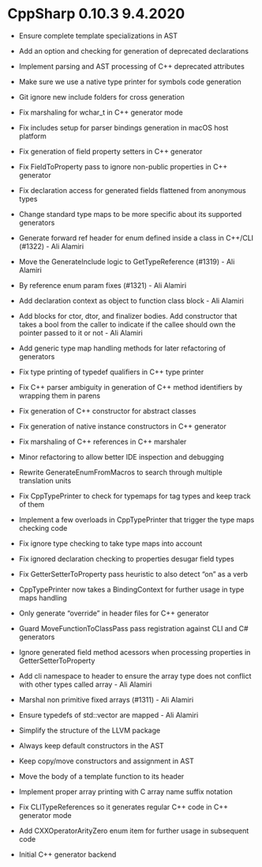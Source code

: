 # CppSharp 0.10.3 9.4.2020

* Ensure complete template specializations in AST

* Add an option and checking for generation of deprecated declarations

* Implement parsing and AST processing of C++ deprecated attributes

* Make sure we use a native type printer for symbols code generation

* Git ignore new include folders for cross generation

* Fix marshaling for wchar_t in C++ generator mode

* Fix includes setup for parser bindings generation in macOS host platform

* Fix generation of field property setters in C++ generator

* Fix FieldToProperty pass to ignore non-public properties in C++ generator

* Fix declaration access for generated fields flattened from anonymous types

* Change standard type maps to be more specific about its supported generators

* Generate forward ref header for enum defined inside a class in C++/CLI (#1322) - Ali Alamiri

* Move the GenerateInclude logic to GetTypeReference (#1319) - Ali Alamiri

* By reference enum param fixes (#1321) - Ali Alamiri

* Add declaration context as object to function class block - Ali Alamiri

* Add blocks for ctor, dtor, and finalizer bodies. Add constructor that takes a bool from the caller to indicate if the callee should own the pointer passed to it or not - Ali Alamiri

* Add generic type map handling methods for later refactoring of generators

* Fix type printing of typedef qualifiers in C++ type printer

* Fix C++ parser ambiguity in generation of C++ method identifiers by wrapping them in parens

* Fix generation of C++ constructor for abstract classes

* Fix generation of native instance constructors in C++ generator

* Fix marshaling of C++ references in C++ marshaler

* Minor refactoring to allow better IDE inspection and debugging

* Rewrite GenerateEnumFromMacros to search through multiple translation units

* Fix CppTypePrinter to check for typemaps for tag types and keep track of them

* Implement a few overloads in CppTypePrinter that trigger the type maps checking code

* Fix ignore type checking to take type maps into account

* Fix ignored declaration checking to properties desugar field types

* Fix GetterSetterToProperty pass heuristic to also detect “on” as a verb

* CppTypePrinter now takes a BindingContext for further usage in type maps handling

* Only generate “override” in header files for C++ generator

* Guard MoveFunctionToClassPass pass registration against CLI and C# generators

* Ignore generated field method acessors when processing properties in GetterSetterToProperty

* Add cli namespace to header to ensure the array type does not conflict with other types called array - Ali Alamiri

* Marshal non primitive fixed arrays (#1311) - Ali Alamiri

* Ensure typedefs of std::vector are mapped - Ali Alamiri

* Simplify the structure of the LLVM package

* Always keep default constructors in the AST

* Keep copy/move constructors and assignment in AST

* Move the body of a template function to its header

* Implement proper array printing with C array name suffix notation

* Fix CLITypeReferences so it generates regular C++ code in C++ generator mode

* Add CXXOperatorArityZero enum item for further usage in subsequent code

* Initial C++ generator backend